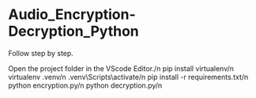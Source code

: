 # Audio_Encryption-Decryption_Python

Follow step by step.

Open the project folder in the VScode Editor./n
   pip install virtualenv/n
   virtualenv .venv/n
   .venv\Scripts\activate/n
   pip install -r requirements.txt/n
   python encryption.py/n
   python decryption.py/n
